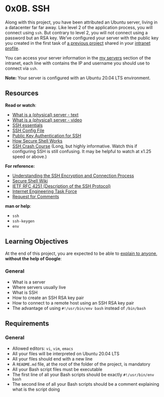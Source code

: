 # 0x0B. SSH

<div class="panel panel-default" id="project-description">
  <div class="panel-body">

<p>Along with this project, you have been attributed an Ubuntu server, living in a datacenter far far away.  Like level 2 of the application process, you will connect using <code>ssh</code>. But contrary to level 2, you will not connect using a password but an RSA key. We’ve configured your server with the public key you created in the first task of <a href="/rltoken/UQIQV4HJGvBv0qrHhlDFaQ" title="a previous project" target="_blank">a previous project</a> shared in your <a href="/rltoken/8ZlNV0J-sa-dijhmhJolOg" title="intranet profile" target="_blank">intranet profile</a>.</p>

<p>You can access your server information in the <a href="/rltoken/e2_s_pXwBVuYbhrvoesfrg" title="my servers" target="_blank">my servers</a> section of the intranet, each line with contains the IP and username you should use to connect via <code>ssh</code>.</p>

<p><strong>Note:</strong> Your server is configured with an Ubuntu 20.04 LTS environment. </p>

<h2>Resources</h2>

<p><strong>Read or watch</strong>:</p>

<ul>
<li><a href="/rltoken/dkgW9lKiBRiUZHfq0MDJuw" title="What is a (physical) server - text" target="_blank">What is a (physical) server - text</a> </li>
<li><a href="/rltoken/AxFcTdcXUCsrVp01X_EbFA" title="What is a (physical) server - video" target="_blank">What is a (physical) server - video</a> </li>
<li><a href="/rltoken/ux0eM1QU9reNyG45b0erAQ" title="SSH essentials" target="_blank">SSH essentials</a> </li>
<li><a href="/rltoken/Rc9FpSy4ZaQWPlcWLinbNw" title="SSH Config File" target="_blank">SSH Config File</a></li>
<li><a href="/rltoken/tOcxk5mtkedBM0WxyDZxTw" title="Public Key Authentication for SSH" target="_blank">Public Key Authentication for SSH</a></li>
<li><a href="/rltoken/j0atjRrVfZ6F810qmPfAzA" title="How Secure Shell Works" target="_blank">How Secure Shell Works</a></li>
<li><a href="/rltoken/FKqd8CjxExmpWGu6xGavKw" title="SSH Crash Course" target="_blank">SSH Crash Course</a> (Long, but highly informative. Watch this if configuring SSH is still confusing. It may be helpful to watch at x1.25 speed or above.)</li>
</ul>

<p><strong>For reference:</strong></p>

<ul>
<li> <a href="/rltoken/JB-Vi4dR3q6nF4MBhsn8kQ" title="Understanding the SSH Encryption and Connection Process" target="_blank">Understanding the SSH Encryption and Connection Process</a></li>
<li><a href="/rltoken/SpiYWE79Yfr_vWDg42dzCw" title="Secure Shell Wiki" target="_blank">Secure Shell Wiki</a></li>
<li><a href="/rltoken/f2O0OQq9tch2MYeNAzkg5w" title="IETF RFC 4251 (Description of the SSH Protocol)" target="_blank">IETF RFC 4251 (Description of the SSH Protocol)</a></li>
<li><a href="/rltoken/gd1W1UvB0KeJVWwM8BLvhA" title="Internet Engineering Task Force" target="_blank">Internet Engineering Task Force</a></li>
<li><a href="/rltoken/jb-IrnQnUh-PsEDlbAU0Kw" title="Request for Comments" target="_blank">Request for Comments</a></li>
</ul>

<p><strong>man or help</strong>:</p>

<ul>
<li><code>ssh</code></li>
<li><code>ssh-keygen</code></li>
<li><code>env</code></li>
</ul>

<h2>Learning Objectives</h2>

<p>At the end of this project, you are expected to be able to <a href="/rltoken/0Wgw_i87NIVCfUcRzdZgkg" title="explain to anyone" target="_blank">explain to anyone</a>, <strong>without the help of Google</strong>:</p>

<h3>General</h3>

<ul>
<li>What is a server</li>
<li>Where servers usually live</li>
<li>What is SSH</li>
<li>How to create an SSH RSA key pair</li>
<li>How to connect to a remote host using an SSH RSA key pair</li>
<li>The advantage of using  <code>#!/usr/bin/env bash</code> instead of <code>/bin/bash</code> </li>
</ul>
<h2>Requirements</h2>

<h3>General</h3>

<ul>
<li>Allowed editors: <code>vi</code>, <code>vim</code>, <code>emacs</code></li>
<li>All your files will be interpreted on Ubuntu 20.04 LTS</li>
<li>All your files should end with a new line</li>
<li>A <code>README.md</code> file, at the root of the folder of the project, is mandatory</li>
<li>All your Bash script files must be executable</li>
<li>The first line of all your Bash scripts should be exactly <code>#!/usr/bin/env bash</code></li>
<li>The second line of all your Bash scripts should be a comment explaining what is the script doing</li>
</ul>

  </div>
</div>